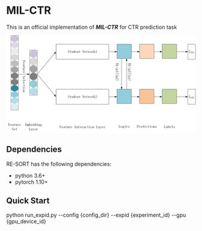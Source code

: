 # MIL-CTR

This is an official implementation of ***MIL-CTR*** for CTR prediction task

![Overview Framework](./MIL-CTR.png)


## Dependencies

RE-SORT has the following dependencies:

+ python 3.6+
+ pytorch 1.10+ 

## Quick Start

python run_expid.py --config {config_dir} --expid {experiment_id} --gpu {gpu_device_id}

